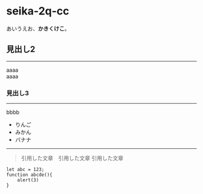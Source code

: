 # seika-2q-cc

あいうえお、**かきくけこ**。

## 見出し2 ##

---

aaaa  
aaaa

### 見出し3 ###

---

bbbb

- りんご
- みかん
- バナナ

---

> 引用した文章　引用した文章  引用した文章

```
let abc = 123;
function abcde(){
    alert(3)
}
```